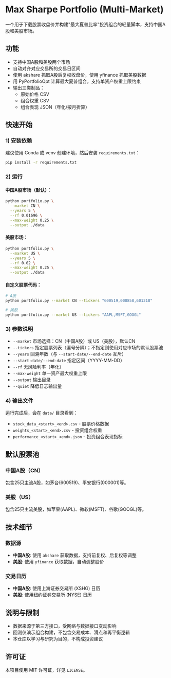 # Max Sharpe Portfolio (Multi-Market)

一个用于下载股票收盘价并构建"最大夏普比率"投资组合的轻量脚本，支持中国A股和美股市场。

## 功能
- 支持中国A股和美股两个市场
- 自动对齐对应交易所的交易日区间
- 使用 akshare 抓取A股后复权收盘价，使用 yfinance 抓取美股数据
- 用 PyPortfolioOpt 计算最大夏普组合，支持单资产权重上限约束
- 输出三类制品：
  - 原始价格 CSV
  - 组合权重 CSV
  - 组合表现 JSON（年化/按月折算）

## 快速开始

### 1) 安装依赖
建议使用 Conda 或 venv 创建环境，然后安装 `requirements.txt`：

```bash
pip install -r requirements.txt
```

### 2) 运行

#### 中国A股市场（默认）：
```bash
python portfolio.py \
  --market CN \
  --years 5 \
  --rf 0.01696 \
  --max-weight 0.25 \
  --output ./data
```

#### 美股市场：
```bash
python portfolio.py \
  --market US \
  --years 5 \
  --rf 0.02 \
  --max-weight 0.25 \
  --output ./data
```

#### 自定义股票代码：
```bash
# A股
python portfolio.py --market CN --tickers "600519,000858,601318"

# 美股
python portfolio.py --market US --tickers "AAPL,MSFT,GOOGL"
```

### 3) 参数说明

- `--market` 市场选择：CN（中国A股）或 US（美股），默认CN
- `--tickers` 指定股票列表（逗号分隔）；不指定则使用对应市场的默认股票池
- `--years` 回溯年数（与 `--start-date/--end-date` 互斥）
- `--start-date/--end-date` 指定区间（YYYY-MM-DD）
- `--rf` 无风险利率（年化）
- `--max-weight` 单一资产最大权重上限
- `--output` 输出目录
- `--quiet` 降低日志输出量

### 4) 输出文件

运行完成后，会在 `data/` 目录看到：
- `stock_data_<start>_<end>.csv` - 股票价格数据
- `weights_<start>_<end>.csv` - 投资组合权重
- `performance_<start>_<end>.json` - 投资组合表现指标

## 默认股票池

### 中国A股（CN）
包含25只主流A股，如茅台(600519)、平安银行(000001)等。

### 美股（US）
包含25只主流美股，如苹果(AAPL)、微软(MSFT)、谷歌(GOOGL)等。

## 技术细节

### 数据源
- **中国A股**: 使用 `akshare` 获取数据，支持前复权、后复权等调整
- **美股**: 使用 `yfinance` 获取数据，自动调整股价

### 交易日历
- **中国A股**: 使用上海证券交易所 (XSHG) 日历
- **美股**: 使用纽约证券交易所 (NYSE) 日历

## 说明与限制
- 数据来源于第三方接口，受网络与数据接口变动影响
- 回测仅演示组合构建，不包含交易成本、滑点和再平衡逻辑
- 本仓库以学习与研究为目的，不构成投资建议

## 许可证
本项目使用 MIT 许可证，详见 `LICENSE`。
